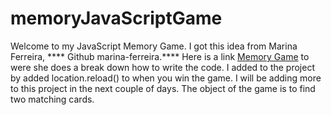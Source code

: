 # memoryJavaScriptGame

Welcome to my JavaScript Memory Game.
I got this idea from Marina Ferreira, **** Github marina-ferreira.**** Here is a link [Memory Game](https://medium.freecodecamp.org/vanilla-javascript-tutorial-build-a-memory-game-in-30-minutes-e542c4447eae) to were she does a break down how to write the code. I added to the project by added location.reload() to when you win the game. I will be adding more to this project in the next couple of days.
The object of the game is to find two matching cards.


